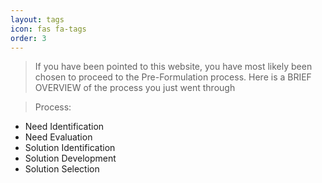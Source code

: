 ```yaml
---
layout: tags
icon: fas fa-tags
order: 3
---
```

> If you have been pointed to this website, you have most likely been chosen to proceed to the Pre-Formulation process. Here is a BRIEF OVERVIEW of the process you just went through

> Process: 
- Need Identification
- Need Evaluation
- Solution Identification
- Solution Development
- Solution Selection
